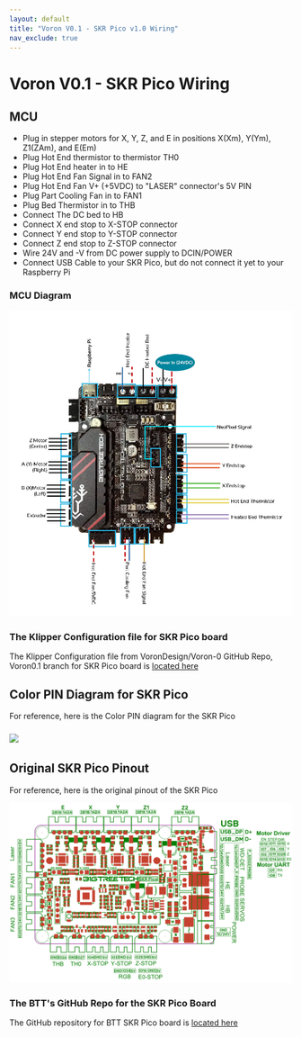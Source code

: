 ```yaml
---
layout: default
title: "Voron V0.1 - SKR Pico v1.0 Wiring"
nav_exclude: true
---
```


# Voron V0.1 - SKR Pico Wiring

## MCU

* Plug in stepper motors for X, Y, Z, and E in positions X(Xm), Y(Ym), Z1(ZAm), and E(Em)
* Plug Hot End thermistor to thermistor TH0
* Plug Hot End heater in to HE
* Plug Hot End Fan Signal in to FAN2
* Plug Hot End Fan V+ (+5VDC) to "LASER" connector's 5V PIN
* Plug Part Cooling Fan in to FAN1
* Plug Bed Thermistor in to THB
* Connect The DC bed to HB
* Connect X end stop to X-STOP connector
* Connect Y end stop to Y-STOP connector
* Connect Z end stop to Z-STOP connector
* Wire 24V and -V from DC power supply to DCIN/POWER
* Connect USB Cable to your SKR Pico, but do not connect it yet to your Raspberry Pi

### MCU Diagram

![](.images/../images/Voron0.1_Wiring_Diagram_SKR_PICO_V1.0.jpg)

### The Klipper Configuration file for SKR Pico board

The Klipper Configuration file from VoronDesign/Voron-0 GitHub Repo, Voron0.1 branch for SKR Pico board is [located here](https://github.com/VoronDesign/Voron-0/blob/Voron0.1/Firmware/skr-pico-v1.0.cfg)

## Color PIN Diagram for SKR Pico

For reference, here is the Color PIN diagram for the SKR Pico

### ![](./images/Voron0.1_SKR_PICO_V1.0_Color_PIN_diagram.jpg)

## Original SKR Pico Pinout

For reference, here is the original pinout of the SKR Pico

![](./images/skr-pico-pinout.png)

### The BTT's GitHub Repo for the SKR Pico Board

The GitHub repository for BTT SKR Pico board is [located here](https://github.com/bigtreetech/SKR-Pico)